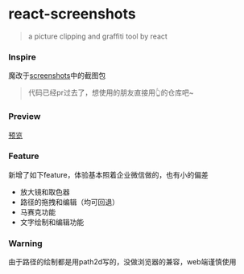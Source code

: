 # react-screenshots

> a picture clipping and graffiti tool by react

### Inspire

魔改于[screenshots](https://github.com/nashaofu/screenshots)中的截图包

> 代码已经pr过去了，想使用的朋友直接用👆的仓库吧~

### Preview
[预览](https://hilbertangers.github.io/lovely-frontend-collect/#/screenshots)

### Feature

新增了如下feature，体验基本照着企业微信做的，也有小的偏差

- 放大镜和取色器
- 路径的拖拽和编辑（均可回退）
- 马赛克功能
- 文字绘制和编辑功能

### Warning

由于路径的绘制都是用path2d写的，没做浏览器的兼容，web端谨慎使用
